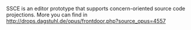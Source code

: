 SSCE is an editor prototype that supports concern-oriented source code projections. More you can find in
http://drops.dagstuhl.de/opus/frontdoor.php?source_opus=4557